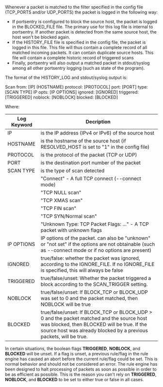 Whenever a packet is matched to the filter specified in the config file (TCP_PORTS and/or UDP_PORTS) the packet is logged in the following way:

* If portsentry is configured to block the source host, the packet is logged in the BLOCKED_FILE file. The primary use for this log file is internal to portsentry. If another packet is detected from the same source host, the host won't be blocked again.
* If the HISTORY_FILE file is specified in the config file, the packet is logged in this file. This file will thus contain a complete record of all matched incoming packets. It can contain duplicate source hosts. This file will contain a complete historic record of triggered scans
* Finally, portsentry will also output a matched packet in stdout/syslog among all other portsentry logging (such as state of the program).

The format of the HISTORY_LOG and stdout/syslog output is:


Scan from: [IP] (HOSTNAME) protocol: [PROTOCOL] port: [PORT] type: [SCAN TYPE] IP opts: [IP OPTIONS] ignored: [IGNORED] triggered: [TRIGGERED] noblock: [NOBLOCK] blocked: [BLOCKED]

Where:

| Log Keyword | Decription |
| ----------- | ---------- |
| IP |            is the IP address (IPv4 or IPv6) of the source host |
| HOSTNAME |      is the hostname of the source host (if RESOLVED_HOST is set to "1" in the config file) |
| PROTOCOL |     is the protocol of the packet (TCP or UDP) |
| PORT |          is the destination port number of the packet |
| SCAN TYPE |     is the type of scan detected |
| |               "Connect" - A full TCP connect (--connect mode) |
| |              "TCP NULL scan" |
| |              "TCP XMAS scan" |
| |              "TCP FIN scan" |
| |              "TCP SYN/Normal scan" |
| |              "Unknown Type: TCP Packet Flags: ..." - A TCP packet with unknown flags |
| IP OPTIONS |    IP options of the packet. can also be "unknown" or "not set" if the options are not obtainable (such as --connect mode or if no options are present) |
| IGNORED |       true/false: whether the packet was ignored, according to the IGNORE_FILE. If no IGNORE_FILE is specified, this will always be false |
| TRIGGERED |     true/false/unset: Whether the packet triggered a block according to the SCAN_TRIGGER setting. |
| NOBLOCK |       true/false/unset: If BLOCK_TCP or BLOCK_UDP was set to 0 and the packet matched, then NOBLOCK will be true |
| BLOCKED |       true/false/unset: If BLOCK_TCP or BLOCK_UDP > 0 and the packet matched and the source host was blocked, then BLOCKED will be true. If the source host was already blocked by a previous packets, <BLOCKED> will be true. | |

In certain situations, the boolean flags **TRIGGERED**, **NOBLOCK**, and **BLOCKED** will be unset. If a flag is unset, a previous rule/flag in the rule engine has caused an abort before the current rule/flag could be set. This is normal behavior and should not be considered an error. The rule engine has been designed to halt processing of packets as soon as possible in order to be as efficient as possible. This is the reason you can't rely on **TRIGGERED**, **NOBLOCK**, and **BLOCKED** to be set to either true or false in all cases.
